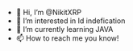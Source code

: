 - 👋 Hi, I’m @NikitXRP
- 👀 I’m interested in Id indefication
- 🌱 I’m currently learning JAVA  
- 📫 How to reach me you know!

<!---
NikitXRP/NikitXRP is a ✨ special ✨ repository because its `README.md` (this file) appears on your GitHub profile.
You can click the Preview link to take a look at your changes.
--->
